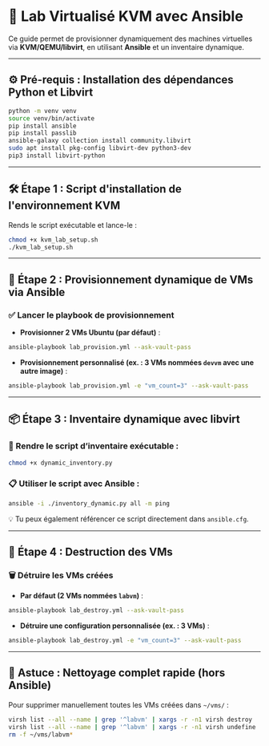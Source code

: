 # 🧪 Lab Virtualisé KVM avec Ansible

Ce guide permet de provisionner dynamiquement des machines virtuelles via **KVM/QEMU/libvirt**, en utilisant **Ansible** et un inventaire dynamique.

---

## ⚙️ Pré-requis : Installation des dépendances Python et Libvirt

```bash
python -m venv venv
source venv/bin/activate
pip install ansible
pip install passlib
ansible-galaxy collection install community.libvirt
sudo apt install pkg-config libvirt-dev python3-dev
pip3 install libvirt-python
```

---

## 🛠️ Étape 1 : Script d'installation de l'environnement KVM

Rends le script exécutable et lance-le :

```bash
chmod +x kvm_lab_setup.sh
./kvm_lab_setup.sh
```

---

## 🚀 Étape 2 : Provisionnement dynamique de VMs via Ansible

### ✅ Lancer le playbook de provisionnement

- **Provisionner 2 VMs Ubuntu (par défaut)** :

```bash
ansible-playbook lab_provision.yml --ask-vault-pass
```

- **Provisionnement personnalisé (ex. : 3 VMs nommées `devvm` avec une autre image)** :

```bash
ansible-playbook lab_provision.yml -e "vm_count=3" --ask-vault-pass
```

---

## 📦 Étape 3 : Inventaire dynamique avec libvirt

### 🔧 Rendre le script d’inventaire exécutable :

```bash
chmod +x dynamic_inventory.py
```

### 📋 Utiliser le script avec Ansible :

```bash
ansible -i ./inventory_dynamic.py all -m ping
```

💡 Tu peux également référencer ce script directement dans `ansible.cfg`.

---

## 🧨 Étape 4 : Destruction des VMs

### 🗑 Détruire les VMs créées

- **Par défaut (2 VMs nommées `labvm`)** :

```bash
ansible-playbook lab_destroy.yml --ask-vault-pass
```

- **Détruire une configuration personnalisée (ex. : 3 VMs)** :

```bash
ansible-playbook lab_destroy.yml -e "vm_count=3" --ask-vault-pass
```

---

## 🧼 Astuce : Nettoyage complet rapide (hors Ansible)

Pour supprimer manuellement toutes les VMs créées dans `~/vms/` :

```bash
virsh list --all --name | grep '^labvm' | xargs -r -n1 virsh destroy
virsh list --all --name | grep '^labvm' | xargs -r -n1 virsh undefine
rm -f ~/vms/labvm*
```
